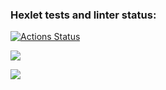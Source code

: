 ### Hexlet tests and linter status:
[![Actions Status](https://github.com/kirigayakazuta/java-project-78/actions/workflows/hexlet-check.yml/badge.svg)](https://github.com/kirigayakazuta/java-project-78/actions)



<a href="https://codeclimate.com/github/kirigayakazuta/java-project-78/maintainability"><img src="https://api.codeclimate.com/v1/badges/d922349461d7cfa9e1ef/maintainability" /></a>

<a href="https://codeclimate.com/github/kirigayakazuta/java-project-78/test_coverage"><img src="https://api.codeclimate.com/v1/badges/d922349461d7cfa9e1ef/test_coverage" /></a>



